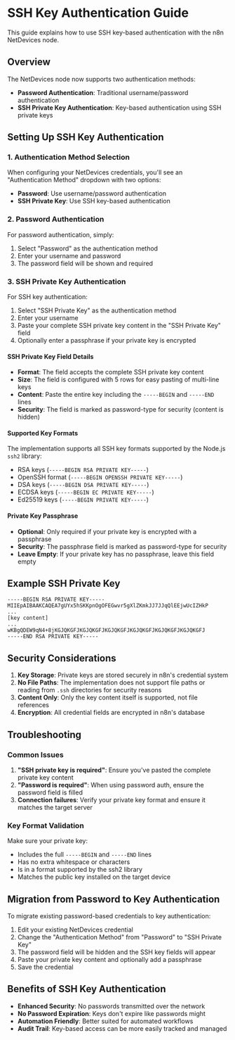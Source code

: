 # SSH Key Authentication Guide

This guide explains how to use SSH key-based authentication with the n8n NetDevices node.

## Overview

The NetDevices node now supports two authentication methods:
- **Password Authentication**: Traditional username/password authentication
- **SSH Private Key Authentication**: Key-based authentication using SSH private keys

## Setting Up SSH Key Authentication

### 1. Authentication Method Selection

When configuring your NetDevices credentials, you'll see an "Authentication Method" dropdown with two options:
- **Password**: Use username/password authentication
- **SSH Private Key**: Use SSH key-based authentication

### 2. Password Authentication

For password authentication, simply:
1. Select "Password" as the authentication method
2. Enter your username and password
3. The password field will be shown and required

### 3. SSH Private Key Authentication

For SSH key authentication:
1. Select "SSH Private Key" as the authentication method
2. Enter your username
3. Paste your complete SSH private key content in the "SSH Private Key" field
4. Optionally enter a passphrase if your private key is encrypted

#### SSH Private Key Field Details

- **Format**: The field accepts the complete SSH private key content
- **Size**: The field is configured with 5 rows for easy pasting of multi-line keys
- **Content**: Paste the entire key including the `-----BEGIN` and `-----END` lines
- **Security**: The field is marked as password-type for security (content is hidden)

#### Supported Key Formats

The implementation supports all SSH key formats supported by the Node.js `ssh2` library:
- RSA keys (`-----BEGIN RSA PRIVATE KEY-----`)
- OpenSSH format (`-----BEGIN OPENSSH PRIVATE KEY-----`)
- DSA keys (`-----BEGIN DSA PRIVATE KEY-----`)
- ECDSA keys (`-----BEGIN EC PRIVATE KEY-----`)
- Ed25519 keys (`-----BEGIN PRIVATE KEY-----`)

#### Private Key Passphrase

- **Optional**: Only required if your private key is encrypted with a passphrase
- **Security**: The passphrase field is marked as password-type for security
- **Leave Empty**: If your private key has no passphrase, leave this field empty

## Example SSH Private Key

```
-----BEGIN RSA PRIVATE KEY-----
MIIEpAIBAAKCAQEA7gUYx5hSKKpnOgOFEGwvr5gXlZKmkJJ7JJqQlEEjwUcIZHkP
...
[key content]
...
wKBgQDEW9qN4+8jKGJQKGFJKGJQKGFJKGJQKGFJKGJQKGFJKGJQKGFJKGJQKGFJ
-----END RSA PRIVATE KEY-----
```

## Security Considerations

1. **Key Storage**: Private keys are stored securely in n8n's credential system
2. **No File Paths**: The implementation does not support file paths or reading from `.ssh` directories for security reasons
3. **Content Only**: Only the key content itself is supported, not file references
4. **Encryption**: All credential fields are encrypted in n8n's database

## Troubleshooting

### Common Issues

1. **"SSH private key is required"**: Ensure you've pasted the complete private key content
2. **"Password is required"**: When using password auth, ensure the password field is filled
3. **Connection failures**: Verify your private key format and ensure it matches the target server

### Key Format Validation

Make sure your private key:
- Includes the full `-----BEGIN` and `-----END` lines
- Has no extra whitespace or characters
- Is in a format supported by the ssh2 library
- Matches the public key installed on the target device

## Migration from Password to Key Authentication

To migrate existing password-based credentials to key authentication:

1. Edit your existing NetDevices credential
2. Change the "Authentication Method" from "Password" to "SSH Private Key"
3. The password field will be hidden and the SSH key fields will appear
4. Paste your private key content and optionally add a passphrase
5. Save the credential

## Benefits of SSH Key Authentication

- **Enhanced Security**: No passwords transmitted over the network
- **No Password Expiration**: Keys don't expire like passwords might
- **Automation Friendly**: Better suited for automated workflows
- **Audit Trail**: Key-based access can be more easily tracked and managed 
